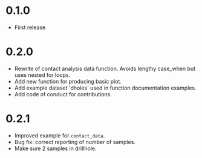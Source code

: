 # 0.1.0

* First release

# 0.2.0

* Rewrite of contact analysis data function. Avoids lengthy case_when
  but uses nested for loops.
* Add new function for producing basic plot.
* Add example dataset 'dholes' used in function documentation examples.
* Add code of conduct for contributions.

# 0.2.1

* Improved example for `contact_data`.
* Bug fix: correct reporting of number of samples.
* Make sure 2 samples in drillhole.

